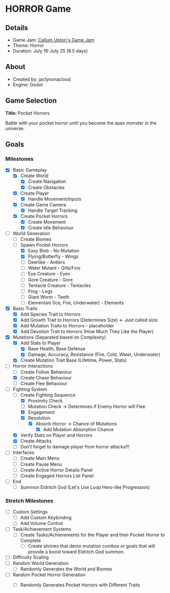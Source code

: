 # HORROR Game
## Details
* Game Jam: [Callum Upton's Game Jam](https://itch.io/jam/callum-uptons-game-jam)
* Theme: Horror
* Duration: July 16-July 25 (8.5 days)

## About
* Created by: jaclynonacloud
* Engine: Godot


## Game Selection
**Title:** Pocket Horrors

Battle with your pocket horror until you become the apex monster in the universe.


## Goals
### Milestones
- [x] Basic Gameplay
    - [x] Create World
        - [x] Create Navigation
        - [x] Create Obstacles
    - [x] Create Player
        - [x] Handle Movement/Inputs
    - [x] Create Game Camera
        - [x] Handle Target Tracking
    - [x] Create Pocket Horrors
        - [x] Create Movement
        - [x] Create Idle Behaviour
- [ ] World Generation
    - [ ] Create Biomes
    - [ ] Spawn Pocket Horrors
        - [x] Easy Blob - No Mutation
        - [x] Flying/Butterfly - Wings
        - [ ] Deerlike - Antlers
        - [ ] Water Mutant - Gills/Fins
        - [ ] Eye Creature - Eyes
        - [ ] Gore Creature - Gore
        - [ ] Tentacle Creature - Tentacles
        - [ ] Frog - Legs
        - [ ] Giant Worm - Teeth
        - [ ] Elementals (Ice, Fire, Underwater) - Elements
- [x] Basic Traits
    - [x] Add Species Trait to Horrors
    - [x] Add Growth Trait to Horrors (Determines Size) <- Just called size.
    - [x] Add Mutation Traits to Horrors - placeholder
    - [x] Add Devotion Trait to Horrors (How Much They Like the Player)
- [x] Mutations (Separated based on Complexity)
    - [x] Add Stats to Player
        - [x] Base Health, Base Defense
        - [x] Damage, Accuracy, Resistance (Fire, Cold, Water, Underwater)
    - [x] Create Mutation Trait Base (Lifetime, Power, Stats)
- [ ] Horror Interactions
    - [ ] Create Follow Behaviour
    - [x] Create Chase Behaviour
    - [ ] Create Flee Behaviour
- [ ] Fighting System
    - [ ] Create Fighting Sequence
        - [x] Proximity Check
        - [ ] Mutation Check -> Determines if Enemy Horror will Flee
        - [x] Engagement
        - [x] Resolution
            - [x] Absorb Horror -> Chance of Mutations
                - [x] Add Mutation Absorption Chance
    - [x] Verify Stats on Player and Horrors
    - [x] Create Attacks
    - [ ] Don't forget to damage player from horror attacks!!!
- [ ] Interfaces
    - [ ] Create Main Menu
    - [ ] Create Pause Menu
    - [ ] Create Active Horror Details Panel
    - [ ] Create Engaged Horrors List Panel
- [ ] End
    - [ ] Summon Eldritch God (Let's Use Loop Hero-like Progression)

### Stretch Milestones
- [ ] Custom Settings
    - [ ] Add Custom Keybinding
    - [ ] Add Volume Control
- [ ] Task/Achievement Systems
    - [ ] Create Tasks/Achievements for the Player and their Pocket Horror to Complete
        - [ ] Create shrines that demo mutation combos or goals that will provide a boost toward Eldritch God summon.
- [ ] Difficulty Scaling
- [ ] Random World Generation
    - [ ] Randomly Generates the World and Biomes
- [ ] Random Pocket Horror Generation
    - [ ] Randomly Generates Pocket Horrors with Different Traits

